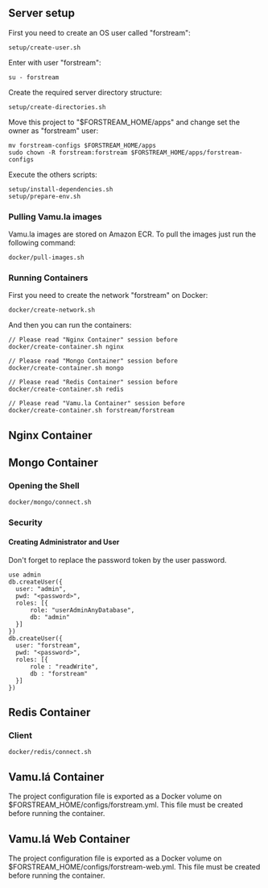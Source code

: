 ## Server setup ##

First you need to create an OS user called "forstream":
````
setup/create-user.sh
````
Enter with user "forstream":
````
su - forstream
````
Create the required server directory structure:
````
setup/create-directories.sh
````
Move this project to "$FORSTREAM_HOME/apps" and change set the owner as "forstream" user:
````
mv forstream-configs $FORSTREAM_HOME/apps
sudo chown -R forstream:forstream $FORSTREAM_HOME/apps/forstream-configs
````
Execute the others scripts:
````
setup/install-dependencies.sh
setup/prepare-env.sh
````

### Pulling Vamu.la images ###

Vamu.la images are stored on Amazon ECR. To pull the images just run the following command:
````
docker/pull-images.sh
````

### Running Containers ###

First you need to create the network "forstream" on Docker:
````
docker/create-network.sh
````
And then you can run the containers:
````
// Please read "Nginx Container" session before
docker/create-container.sh nginx

// Please read "Mongo Container" session before
docker/create-container.sh mongo

// Please read "Redis Container" session before
docker/create-container.sh redis

// Please read "Vamu.la Container" session before
docker/create-container.sh forstream/forstream
````

## Nginx Container ##

## Mongo Container ##

### Opening the Shell ###
````
docker/mongo/connect.sh
````

### Security ###

#### Creating Administrator and User ####

Don't forget to replace the password token by the user password.
````
use admin
db.createUser({
  user: "admin",
  pwd: "<password>",
  roles: [{
      role: "userAdminAnyDatabase",
      db: "admin"
  }]
})
db.createUser({
  user: "forstream",
  pwd: "<password>",
  roles: [{
      role : "readWrite",
      db : "forstream"
  }]
})
````

## Redis Container ##

### Client ###

````
docker/redis/connect.sh
````

## Vamu.lá Container ##

The project configuration file is exported as a Docker volume on $FORSTREAM_HOME/configs/forstream.yml.
This file must be created before running the container.

## Vamu.lá Web Container ##

The project configuration file is exported as a Docker volume on $FORSTREAM_HOME/configs/forstream-web.yml.
This file must be created before running the container.
